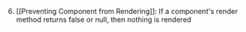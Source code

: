 6. [[Preventing Component from Rendering]]: If a component's render method returns false or null, then nothing is rendered